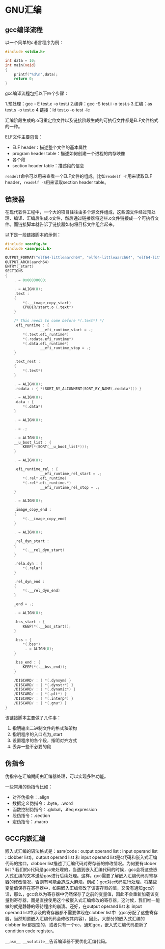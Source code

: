 # GNU汇编

## gcc编译流程

以一个简单的c语言程序为例：

```C title="test.c"
#include <stdio.h>

int data = 10;
int main(void)
{
    printf("%d\n",data);
    return 0;
}
```

gcc编译流程包括以下四个步骤：

1.预处理：gcc - E test.c -o test.i
2.编译：gcc -S test.i -o test.s
3.汇编：as test.s -o test.o
4.链接：ld test.o -o test -lc

汇编阶段生成的.o可重定位文件以及链接阶段生成的可执行文件都是ELF文件格式的一种。

ELF文件主要包含：

- ELF header：描述整个文件的基本属性 
- program header table：描述如何创建一个进程的内存映像
- 各个段
- section header table：描述段的信息

`readelf`命令可以用来查看一个ELF文件的组成。比如`readelf -h`用来读取ELF header，`readelf -S`用来读取section header table。

## 链接器

在现代软件工程中，一个大的项目往往由多个源文件组成，这些源文件经过预处理、编译、汇编后生成.o文件，然后通过链接器将这些.o文件链接成一个可执行文件。而链接脚本就告诉了链接器如何将目标文件组合起来。

以下是一段链接脚本的示例：

```C title="u-boot.lds"
#include <config.h>
#include <asm/psci.h>

OUTPUT_FORMAT("elf64-littleaarch64", "elf64-littleaarch64", "elf64-littleaarch64")
OUTPUT_ARCH(aarch64)
ENTRY(_start)
SECTIONS
{
	. = 0x00000000;

	. = ALIGN(8);
	.text :
	{
		*(.__image_copy_start)
		CPUDIR/start.o (.text*)
	}

	/* This needs to come before *(.text*) */
	.efi_runtime : {
                __efi_runtime_start = .;
		*(.text.efi_runtime*)
		*(.rodata.efi_runtime*)
		*(.data.efi_runtime*)
                __efi_runtime_stop = .;
	}

	.text_rest :
	{
		*(.text*)
	}

	. = ALIGN(8);
	.rodata : { *(SORT_BY_ALIGNMENT(SORT_BY_NAME(.rodata*))) }

	. = ALIGN(8);
	.data : {
		*(.data*)
	}

	. = ALIGN(8);

	. = .;

	. = ALIGN(8);
	__u_boot_list : {
		KEEP(*(SORT(__u_boot_list*)));
	}

	. = ALIGN(8);

	.efi_runtime_rel : {
                __efi_runtime_rel_start = .;
		*(.rel*.efi_runtime)
		*(.rel*.efi_runtime.*)
                __efi_runtime_rel_stop = .;
	}

	. = ALIGN(8);

	.image_copy_end :
	{
		*(.__image_copy_end)
	}

	. = ALIGN(8);

	.rel_dyn_start :
	{
		*(.__rel_dyn_start)
	}

	.rela.dyn : {
		*(.rela*)
	}

	.rel_dyn_end :
	{
		*(.__rel_dyn_end)
	}

	_end = .;

	. = ALIGN(8);

	.bss_start : {
		KEEP(*(.__bss_start));
	}

	.bss : {
		*(.bss*)
		 . = ALIGN(8);
	}

	.bss_end : {
		KEEP(*(.__bss_end));
	}

	/DISCARD/ : { *(.dynsym) }
	/DISCARD/ : { *(.dynstr*) }
	/DISCARD/ : { *(.dynamic*) }
	/DISCARD/ : { *(.plt*) }
	/DISCARD/ : { *(.interp*) }
	/DISCARD/ : { *(.gnu*) }
}
```

该链接脚本主要做了几件事：

1. 指明输出二进制文件的格式和架构
2. 指明程序的入口点为_start
3. 设置程序的各个段，指明对齐方式
4. 丢弃一些不必要的段

## 伪指令

伪指令在汇编期间由汇编器处理，可以实现多种功能。

一些常用的伪指令比如：

- 对齐伪指令：.align
- 数据定义伪指令：.byte，.word
- 函数控制伪指令：.global，.ifeq expression
- 段伪指令：.section
- 宏伪指令：.macro

## GCC内嵌汇编

嵌入式汇编的语法格式是：asm(code : output operand list : input operand list : clobber list)。output operand list 和 input operand list是c代码和嵌入式汇编代码的接口，clobber list描述了汇编代码对寄存器的修改情况。为何要有clober list？我们的c代码是gcc来处理的，当遇到嵌入汇编代码的时候，gcc会将这些嵌入式汇编的文本送给gas进行后续处理。这样，gcc需要了解嵌入汇编代码对寄存器的修改情况，否则有可能会造成大麻烦。例如：gcc对c代码进行处理，将某些变量值保存在寄存器中，如果嵌入汇编修改了该寄存器的值，又没有通知gcc的话，那么，gcc会以为寄存器中仍然保存了之前的变量值，因此不会重新加载该变量到寄存器，而是直接使用这个被嵌入式汇编修改的寄存器，这时候，我们唯一能做的就是静静的等待程序的崩溃。还好，在output operand list 和 input operand list中涉及的寄存器都不需要体现在clobber list中（gcc分配了这些寄存器，当然知道嵌入汇编代码会修改其内容），因此，大部分的嵌入式汇编的clobber list都是空的，或者只有一个cc，通知gcc，嵌入式汇编代码更新了condition code register。

`__asm__ __volatile__`告诉编译器不要优化汇编代码。

